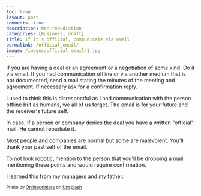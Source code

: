```yaml
---
toc: true
layout: post
comments: true
description: Non-repudiation
categories: [Business, draft]
title: If it's official, communicate via email
permalink: /official_email/
image: /images/official_email/1.jpg
---
```


If you are having a deal or an agreement or a negotiation of some kind. Do it via email. If you had communication offline or via another medium that is not documented, send a mail stating the minutes of the meeting and agreement. If necessary ask for a confirmation reply.

I used to think this is disrespectful as I had communication with the person offline but as humans, we all of us forget. The email is for your future and the receiver's future self.

In case, if a person or company denies the deal you have a written "official" mail. He cannot repudiate it.

Most people and companies are normal but some are malevolent. You'll thank your past self of the email.

To not look robotic, mention to the person that you'll be dropping a mail mentioning these points and would require confirmation.

I learned this from my managers and my father.

<sub>Photo by <a href="https://unsplash.com/@onlineprinters?utm_source=unsplash&amp;utm_medium=referral&amp;utm_content=creditCopyText">Onlineprinters</a> on <a href="https://unsplash.com/s/photos/email?utm_source=unsplash&amp;utm_medium=referral&amp;utm_content=creditCopyText">Unsplash</a></sub>